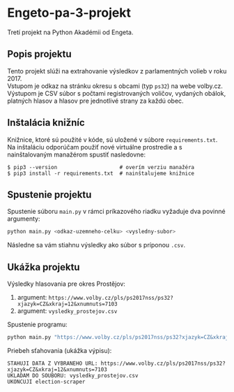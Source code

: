 
# Engeto-pa-3-projekt

Tretí projekt na Python Akadémii od Engeta.

## Popis projektu

Tento projekt slúži na extrahovanie výsledkov z parlamentných volieb v roku 2017.  
Vstupom je odkaz na stránku okresu s obcami (typ `ps32`) na webe volby.cz.  
Výstupom je CSV súbor s počtami registrovaných voličov, vydaných obálok, platných hlasov a hlasov pre jednotlivé strany za každú obec.

## Inštalácia knižníc

Knižnice, ktoré sú použité v kóde, sú uložené v súbore `requirements.txt`. Na inštaláciu odporúčam použiť nové virtuálne prostredie a s nainštalovaným manažérom spustiť nasledovne:

```
$ pip3 --version                    # overím verziu manažéra
$ pip3 install -r requirements.txt  # nainštalujeme knižnice
```

## Spustenie projektu

Spustenie súboru `main.py` v rámci príkazového riadku vyžaduje dva povinné argumenty:

```bash
python main.py <odkaz-uzemneho-celku> <vysledny-subor>
```

Následne sa vám stiahnu výsledky ako súbor s príponou `.csv`.

## Ukážka projektu

Výsledky hlasovania pre okres Prostějov:

1. argument: `https://www.volby.cz/pls/ps2017nss/ps32?xjazyk=CZ&xkraj=12&xnumnuts=7103`  
2. argument: `vysledky_prostejov.csv`

Spustenie programu:

```bash
python main.py "https://www.volby.cz/pls/ps2017nss/ps32?xjazyk=CZ&xkraj=12&xnumnuts=7103" "vysledky_prostejov.csv"
```

Priebeh sťahovania (ukážka výpisu):

```
STAHUJI DATA Z VYBRANEHO URL: https://www.volby.cz/pls/ps2017nss/ps32?xjazyk=CZ&xkraj=12&xnumnuts=7103
UKLADAM DO SOUBORU: vysledky_prostejov.csv
UKONCUJI election-scraper
```
